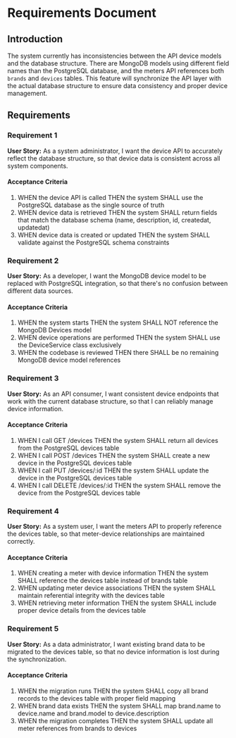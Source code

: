 # Requirements Document

## Introduction

The system currently has inconsistencies between the API device models and the database structure. There are MongoDB models using different field names than the PostgreSQL database, and the meters API references both `brands` and `devices` tables. This feature will synchronize the API layer with the actual database structure to ensure data consistency and proper device management.

## Requirements

### Requirement 1

**User Story:** As a system administrator, I want the device API to accurately reflect the database structure, so that device data is consistent across all system components.

#### Acceptance Criteria

1. WHEN the device API is called THEN the system SHALL use the PostgreSQL database as the single source of truth
2. WHEN device data is retrieved THEN the system SHALL return fields that match the database schema (name, description, id, createdat, updatedat)
3. WHEN device data is created or updated THEN the system SHALL validate against the PostgreSQL schema constraints

### Requirement 2

**User Story:** As a developer, I want the MongoDB device model to be replaced with PostgreSQL integration, so that there's no confusion between different data sources.

#### Acceptance Criteria

1. WHEN the system starts THEN the system SHALL NOT reference the MongoDB Devices model
2. WHEN device operations are performed THEN the system SHALL use the DeviceService class exclusively
3. WHEN the codebase is reviewed THEN there SHALL be no remaining MongoDB device model references

### Requirement 3

**User Story:** As an API consumer, I want consistent device endpoints that work with the current database structure, so that I can reliably manage device information.

#### Acceptance Criteria

1. WHEN I call GET /devices THEN the system SHALL return all devices from the PostgreSQL devices table
2. WHEN I call POST /devices THEN the system SHALL create a new device in the PostgreSQL devices table
3. WHEN I call PUT /devices/:id THEN the system SHALL update the device in the PostgreSQL devices table
4. WHEN I call DELETE /devices/:id THEN the system SHALL remove the device from the PostgreSQL devices table

### Requirement 4

**User Story:** As a system user, I want the meters API to properly reference the devices table, so that meter-device relationships are maintained correctly.

#### Acceptance Criteria

1. WHEN creating a meter with device information THEN the system SHALL reference the devices table instead of brands table
2. WHEN updating meter device associations THEN the system SHALL maintain referential integrity with the devices table
3. WHEN retrieving meter information THEN the system SHALL include proper device details from the devices table

### Requirement 5

**User Story:** As a data administrator, I want existing brand data to be migrated to the devices table, so that no device information is lost during the synchronization.

#### Acceptance Criteria

1. WHEN the migration runs THEN the system SHALL copy all brand records to the devices table with proper field mapping
2. WHEN brand data exists THEN the system SHALL map brand.name to device.name and brand.model to device.description
3. WHEN the migration completes THEN the system SHALL update all meter references from brands to devices